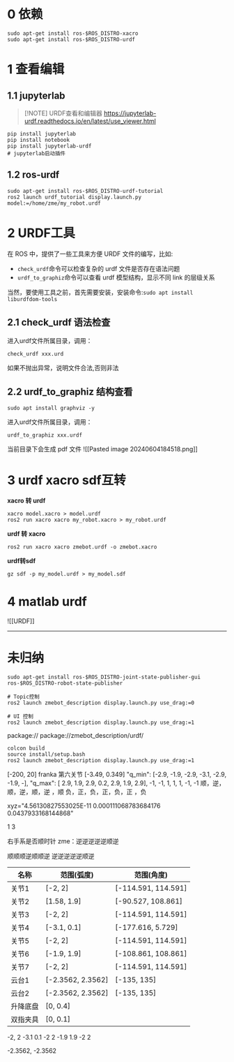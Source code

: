 
# 0 依赖

```shell
sudo apt-get install ros-$ROS_DISTRO-xacro
sudo apt-get install ros-$ROS_DISTRO-urdf
```

# 1 查看编辑

## 1.1 jupyterlab

> [!NOTE] URDF查看和编辑器
> https://jupyterlab-urdf.readthedocs.io/en/latest/use_viewer.html

```shell
pip install jupyterlab
pip install notebook
pip install jupyterlab-urdf
# jupyterlab启动插件
```

## 1.2 ros-urdf

```shell
sudo apt-get install ros-$ROS_DISTRO-urdf-tutorial
ros2 launch urdf_tutorial display.launch.py model:=/home/zme/my_robot.urdf
```

# 2 URDF工具

在 ROS 中，提供了一些工具来方便 URDF 文件的编写，比如:

- `check_urdf`命令可以检查复杂的 urdf 文件是否存在语法问题
- `urdf_to_graphiz`命令可以查看 urdf 模型结构，显示不同 link 的层级关系

当然，要使用工具之前，首先需要安装，安装命令:`sudo apt install liburdfdom-tools`

## 2.1 check_urdf 语法检查

进入urdf文件所属目录，调用：
```shell
check_urdf xxx.urd
```
如果不抛出异常，说明文件合法,否则非法

## 2.2 urdf_to_graphiz 结构查看

```shell
sudo apt install graphviz -y
```

进入urdf文件所属目录，调用：
```shell
urdf_to_graphiz xxx.urdf
```
当前目录下会生成 pdf 文件
![[Pasted image 20240604184518.png]]
# 3 urdf xacro sdf互转

**xacro 转 urdf**
```shell
xacro model.xacro > model.urdf
ros2 run xacro xacro my_robot.xacro > my_robot.urdf
```

**urdf 转 xacro**
```shell
ros2 run xacro xacro zmebot.urdf -o zmebot.xacro
```

**urdf转sdf**
```shell
gz sdf -p my_model.urdf > my_model.sdf
```

# 4 matlab urdf
![[URDF]]

---
# 未归纳


```
sudo apt-get install ros-$ROS_DISTRO-joint-state-publisher-gui ros-$ROS_DISTRO-robot-state-publisher
```


```shell
# Topic控制
ros2 launch zmebot_description display.launch.py use_drag:=0

# UI 控制
ros2 launch zmebot_description display.launch.py use_drag:=1
```



package://
package://zmebot_description/urdf/

```shell
colcon build
source install/setup.bash
ros2 launch zmebot_description display.launch.py use_drag:=1
```

[-200, 20] franka 第六关节
[-3.49, 0.349]
        "q_min": [-2.9, -1.9, -2.9, -3.1, -2.9, -1.9, -],
        "q_max": [ 2.9,  1.9,  2.9,  0.2,   2.9,  1.9,  2.9],
-1, -1, 1, 1, 1, -1, -1
顺，逆，顺，逆，顺，逆     ，顺
负，正，负，正，负，正     ，负

xyz="4.56130827553025E-11 0.000111068783684176 0.0437933168144868"


1 3

右手系是否顺时针
zme：逆逆逆逆逆顺逆


顺顺顺逆顺顺逆
逆逆逆逆逆顺逆


| 名称   | 范围(弧度)            | 范围(角度)              |
| ---- | ----------------- | ------------------- |
| 关节1  | [-2, 2]           | [-114.591, 114.591] |
| 关节2  | [1.58, 1.9]       | [-90.527, 108.861]  |
| 关节3  | [-2, 2]           | [-114.591, 114.591] |
| 关节4  | [-3.1, 0.1]       | [-177.616, 5.729]   |
| 关节5  | [-2, 2]           | [-114.591, 114.591] |
| 关节6  | [-1.9, 1.9]       | [-108.861, 108.861] |
| 关节7  | [-2, 2]           | [-114.591, 114.591] |
| 云台1  | [-2.3562, 2.3562] | [-135, 135]         |
| 云台2  | [-2.3562, 2.3562] | [-135, 135]         |
| 升降底盘 | [0, 0.4]          |                     |
| 双指夹具 | [0, 0.1]          |                     |




-2, 2
-3.1 0.1
-2 2
-1.9 1.9
-2 2

-2.3562, -2.3562